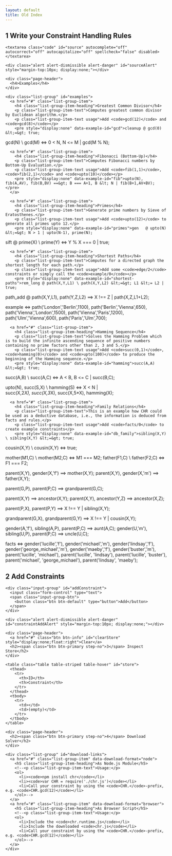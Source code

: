 ```yaml
---
layout: default
title: Old Index
---
```


<div class="row page-header">
  <div class="col-lg-7">
    <div class="page-header">
      <h2><span class="btn btn-primary step-no">1</span> Write your Constraint Handling Rules</h2>
    </div>

    <textarea class="code" id="source" autocomplete="off" autocorrect="off" autocapitalize="off" spellcheck="false" disabled></textarea>

    <div class="alert alert-dismissible alert-danger" id="sourceAlert" style="margin-top:10px; display:none;"></div>

    <div class="page-header">
      <h4>Examples</h4>
    </div>

    <div class="list-group" id="examples">
      <a href="#" class="list-group-item">
        <h4 class="list-group-item-heading">Greatest Common Divisor</h4>
        <p class="list-group-item-text">Computes greatest common divisor by Euclidean algorithm.</p>
        <p class="list-group-item-text usage">Add <code>gcd(12)</code> and <code>gcd(8)</code></p>
        <pre style="display:none" data-example-id="gcd">cleanup @ gcd(0) &lt;=&gt; true;
gcd(N) \ gcd(M) &lt;=&gt; 0 &lt; N, N &lt;= M | gcd(M % N);</pre>
      </a>

      <a href="#" class="list-group-item">
        <h4 class="list-group-item-heading">Fibonacci (Bottom-Up)</h4>
        <p class="list-group-item-text">Computes Fibonacci numbers by Bottom-Up Evaluation.</p>
        <p class="list-group-item-text usage">Add <code>fib(1,1)</code>, <code>fib(2,1)</code> and <code>upto(10)</code></p>
        <pre style="display:none" data-example-id="fib">upto(N), fib(A,AV), fib(B,BV) ==&gt; B === A+1, B &lt; N | fib(B+1,AV+BV);</pre>
      </a>

      <a href="#" class="list-group-item">
        <h4 class="list-group-item-heading">Primes</h4>
        <p class="list-group-item-text">Generate prime numbers by Sieve of Eratosthenes.</p>
        <p class="list-group-item-text usage">Add <code>upto(12)</code> to generate all primes upto 12.</p>
        <pre style="display:none" data-example-id="primes">gen   @ upto(N) &lt;=&gt; N > 1 | upto(N-1), prime(N);
sift  @ prime(X) \ prime(Y) &lt;=&gt; Y % X === 0 | true;</pre>
      </a>

      <a href="#" class="list-group-item">
        <h4 class="list-group-item-heading">Shortest Paths</h4>
        <p class="list-group-item-text">Computes for a directed graph the shortest length for each path.</p>
        <p class="list-group-item-text usage">Add some <code>edge/2</code>  constraints or simply call the <code>example/0</code></p>
        <pre style="display:none" data-example-id="shortest-paths">rem_long @ path(X,Y,L1) \ path(X,Y,L2) &lt;=&gt; L1 &lt;= L2 | true;
path_add @ path(X,Y,L1), path(Y,Z,L2) ==> X !== Z | path(X,Z,L1+L2);

example &lt;=&gt;
path('London','Berlin',1100),
path('Berlin','Vienna',650),
path('Vienna','London',1500),
path('Vienna','Paris',1200),
path('Ulm','Vienna',600),
path('Paris','Ulm',700);</pre>
      </a>

      <a href="#" class="list-group-item">
        <h4 class="list-group-item-heading">Hamming Sequence</h4>
        <p class="list-group-item-text">Solves the Hamming Problem which is to build the infinite ascending sequence of positive numbers containing no prime factors other than 2, 3 and 5.</p>
        <p class="list-group-item-text usage">Add <code>succ(0,1)</code>, <code>hamming(0)</code> and <code>upto(100)</code> to produce the beginning of the Hamming sequence.</p>
        <pre style="display:none" data-example-id="hamming">succ(A,A) &lt;=&gt; true;
succ(A,B) \ succ(A,C) &lt;=&gt; A &lt; B, B &lt;= C | succ(B,C);

upto(N), succ(S,X) \ hamming(S) &lt;=&gt; X &lt; N |  
succ(X,2*X),
succ(X,3*X),
succ(X,5*X),
hamming(X);</pre>
      </a>

      <a href="#" class="list-group-item">
        <h4 class="list-group-item-heading">Family Relations</h4>
        <p class="list-group-item-text">This is an example how CHR could be used as a deductive database, i.e., the information is deduced from facts and rules.</p>
        <p class="list-group-item-text usage">Add <code>facts/0</code> to create example constraints</p>
        <pre style="display:none" data-example-id="db_family">sibling(X,Y) \ sibling(X,Y) &lt;=&gt; true;
cousin(X,Y) \ cousin(X,Y) &lt;=&gt; true;

mother(M1,C) \ mother(M2,C) &lt;=&gt; M1 === M2;
father(F1,C) \ father(F2,C) &lt;=&gt; F1 === F2;

parent(X,Y), gender(X,'f') ==&gt; mother(X,Y);
parent(X,Y), gender(X,'m') ==&gt; father(X,Y);

parent(G,P), parent(P,C) ==&gt; grandparent(G,C);

parent(X,Y) ==&gt; ancestor(X,Y);
parent(X,Y), ancestor(Y,Z) ==&gt; ancestor(X,Z);

parent(P,X), parent(P,Y) ==&gt; X !== Y | sibling(X,Y);

grandparent(G,X), grandparent(G,Y) ==&gt; X !== Y | cousin(X,Y);

gender(A,'f'), sibling(A,P), parent(P,C) ==&gt; aunt(A,C);
gender(U,'m'), sibling(U,P), parent(P,C) ==&gt; uncle(U,C);

facts &lt;=&gt;
gender('lucille','f'), gender('michael','m'), gender('lindsay','f'),
gender('george_michael','m'), gender('maeby','f'), gender('buster','m'),
parent('lucille', 'michael'),
parent('lucille', 'lindsay'),
parent('lucille', 'buster'),
parent('michael', 'george_michael'), 
parent('lindsay', 'maeby');</pre>
      </a>
    </div>
  </div>

  <div class="col-lg-4 col-lg-offset-1">
    <div class="page-header">
      <h2><span class="btn btn-primary step-no">2</span> Add Constraints</h2>
    </div>

    <div class="input-group" id="addConstraint">  
      <input class="form-control" type="text">
      <span class="input-group-btn">
        <button class="btn btn-default" type="button">Add</button>
      </span>
    </div>

    <div class="alert alert-dismissible alert-danger" id="constraintAddAlert" style="margin-top:10px; display:none;"></div>

    <div class="page-header">
      <a href="#" class="btn btn-info" id="clearStore" style="display:none;float:right">Clear</a>
      <h2><span class="btn btn-primary step-no">3</span> Inspect Store</h2>
    </div>
    
    <table class="table table-striped table-hover" id="store">
      <thead>
        <tr>
          <th>ID</th>
          <th>Constraint</th>
        </tr>
      </thead>
      <tbody>
        <tr>
          <td></td>
          <td>(empty)</td>
        </tr>
      </tbody>
    </table>

    <div class="page-header">
      <h2><span class="btn btn-primary step-no">4</span> Download Solver</h2>
    </div>

    <div class="list-group" id="download-links">
      <a href="#" class="list-group-item" data-download-format="node">
        <h5 class="list-group-item-heading">As Node.js Module</h5>
        <!--<p class="list-group-item-text">Usage:</p>
        <ol>
          <li><code>npm install chr</code></li>
          <li><code>var CHR = require('./chr.js')</code></li>
          <li>Call your constraint by using the <code>CHR.</code>-prefix, e.g. <code>CHR.gcd(12)</code></li>
        </ol>-->
      </a>
      <a href="#" class="list-group-item" data-download-format="browser">
        <h5 class="list-group-item-heading">As Browser Script</h5>
        <!--<p class="list-group-item-text">Usage:</p>
        <ol>
          <li>Include the <code>chr.runtime.js</code></li>
          <li>Include the downloaded <code>chr.js</code></li>
          <li>Call your constraint by using the <code>CHR.</code>-prefix, e.g. <code>CHR.gcd(12)</code></li>
        </ol>-->
      </a>
    </div>
  </div>
</div>
